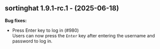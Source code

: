## sortinghat 1.9.1-rc.1 - (2025-06-18)

**Bug fixes:**

 * Press Enter key to log in (#980)\
   Users can now press the `Enter` key after entering the username and
   password to log in.

